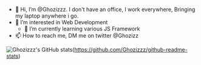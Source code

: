 - 👋 Hi, I’m @Ghozizzz. I don't have an office, I work everywhere, Bringing my laptop anywhere i go.
- 👀 I’m interested in Web Development
  - 🌱 I’m currently learning various JS Framework
- 📫 How to reach me, DM me on twitter @Ghozizz

![Ghozizzz's GitHub stats](https://github-readme-stats.vercel.app/api?username=Ghozizzz&count_private=true)(https://github.com/Ghozizzz/github-readme-stats)

